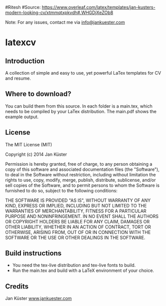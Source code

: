 
#Ritesh 
#Source: https://www.overleaf.com/latex/templates/jan-kusters-modern-looking-cv/xtmmqtxpkvdh#.WHGDjXeZOb8

Note: For any issues, contact me via [info@jankuester.com](mailto:info@jankuester.com)

latexcv
=======

Introduction
------------

A collection of simple and easy to use, yet powerful LaTex templates for CV and resume.


Where to download?
------------------

You can build them from this source. In each folder is a main.tex, which needs to be compiled by your LaTex distribution. The main.pdf shows the example output.


License
-------

The MIT License (MIT)

Copyright (c) 2014 Jan Küster

Permission is hereby granted, free of charge, to any person obtaining a copy
of this software and associated documentation files (the "Software"), to deal
in the Software without restriction, including without limitation the rights
to use, copy, modify, merge, publish, distribute, sublicense, and/or sell
copies of the Software, and to permit persons to whom the Software is
furnished to do so, subject to the following conditions:
	
THE SOFTWARE IS PROVIDED "AS IS", WITHOUT WARRANTY OF ANY KIND, EXPRESS OR
IMPLIED, INCLUDING BUT NOT LIMITED TO THE WARRANTIES OF MERCHANTABILITY,
FITNESS FOR A PARTICULAR PURPOSE AND NONINFRINGEMENT. IN NO EVENT SHALL THE
AUTHORS OR COPYRIGHT HOLDERS BE LIABLE FOR ANY CLAIM, DAMAGES OR OTHER
LIABILITY, WHETHER IN AN ACTION OF CONTRACT, TORT OR OTHERWISE, ARISING FROM,
OUT OF OR IN CONNECTION WITH THE SOFTWARE OR THE USE OR OTHER DEALINGS IN
THE SOFTWARE.


Build instructions
------------------

- You need the tex-live distribution and tex-live fonts to build.
- Run the main.tex and build with a LaTeX environment of your choice.


Credits
-------

Jan Küster
www.jankuester.com
